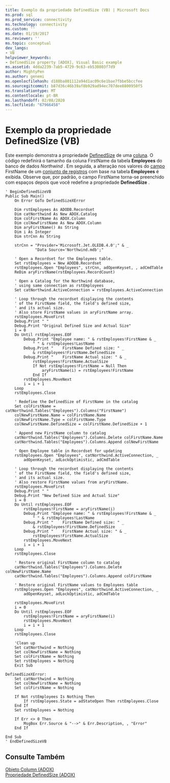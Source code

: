 ```yaml
---
title: Exemplo da propriedade DefinedSize (VB) | Microsoft Docs
ms.prod: sql
ms.prod_service: connectivity
ms.technology: connectivity
ms.custom: ''
ms.date: 01/19/2017
ms.reviewer: ''
ms.topic: conceptual
dev_langs:
- VB
helpviewer_keywords:
- DefinedSize property [ADOX], Visual Basic example
ms.assetid: 4dda2239-7ab5-4729-9c63-eb530803f7d9
author: MightyPen
ms.author: genemi
ms.openlocfilehash: d188ba801112a94d1ac09c6e1bae7fbbe5bccfee
ms.sourcegitcommit: b87d36c46b39af8b929ad94ec707dee8800950f5
ms.translationtype: MT
ms.contentlocale: pt-BR
ms.lasthandoff: 02/08/2020
ms.locfileid: "67966458"
---
```

# <a name="definedsize-property-example-vb"></a>Exemplo da propriedade DefinedSize (VB)
Este exemplo demonstra a propriedade [DefinedSize](../../../ado/reference/adox-api/definedsize-property-adox.md) de uma [coluna](../../../ado/reference/adox-api/column-object-adox.md). O código redefinirá o tamanho da coluna FirstName da tabela **Employees** do banco de dados *Northwind* . Em seguida, a alteração nos valores do [campo](../../../ado/reference/ado-api/field-object.md) FirstName de um [conjunto de registros](../../../ado/reference/ado-api/recordset-object-ado.md) com base na tabela **Employees** é exibida. Observe que, por padrão, o campo FirstName torna-se preenchido com espaços depois que você redefine a propriedade **DefinedSize** .  
  
```  
' BeginDefinedSizeVB  
Public Sub Main()  
    On Error GoTo DefinedSizeXError  
  
    Dim rstEmployees As ADODB.Recordset  
    Dim catNorthwind As New ADOX.Catalog  
    Dim colFirstName As ADOX.Column  
    Dim colNewFirstName As New ADOX.Column  
    Dim aryFirstName() As String  
    Dim i As Integer  
    Dim strCnn As String  
  
    strCnn = "Provider='Microsoft.Jet.OLEDB.4.0';" & _  
             "Data Source='Northwind.mdb';"  
  
    ' Open a Recordset for the Employees table.  
    Set rstEmployees = New ADODB.Recordset  
    rstEmployees.Open "Employees", strCnn, adOpenKeyset, , adCmdTable  
    ReDim aryFirstName(rstEmployees.RecordCount)  
  
    ' Open a Catalog for the Northwind database,  
    ' using same connection as rstEmployees  
    Set catNorthwind.ActiveConnection = rstEmployees.ActiveConnection  
  
    ' Loop through the recordset displaying the contents  
    ' of the FirstName field, the field's defined size,  
    ' and its actual size.  
    ' Also store FirstName values in aryFirstName array.  
    rstEmployees.MoveFirst  
    Debug.Print " "  
    Debug.Print "Original Defined Size and Actual Size"  
    i = 0  
    Do Until rstEmployees.EOF  
        Debug.Print "Employee name: " & rstEmployees!FirstName & _  
            " " & rstEmployees!LastName  
        Debug.Print "    FirstName Defined size: " _  
            & rstEmployees!FirstName.DefinedSize  
        Debug.Print "    FirstName Actual size: " & _  
            rstEmployees!FirstName.ActualSize  
            If Not rstEmployees!FirstName = Null Then  
                aryFirstName(i) = rstEmployees!FirstName  
            End If  
        rstEmployees.MoveNext  
        i = i + 1  
    Loop  
    rstEmployees.Close  
  
    ' Redefine the DefinedSize of FirstName in the catalog  
    Set colFirstName = catNorthwind.Tables("Employees").Columns("FirstName")  
    colNewFirstName.Name = colFirstName.Name  
    colNewFirstName.Type = colFirstName.Type  
    colNewFirstName.DefinedSize = colFirstName.DefinedSize + 1  
  
    ' Append new FirstName column to catalog  
    catNorthwind.Tables("Employees").Columns.Delete colFirstName.Name  
    catNorthwind.Tables("Employees").Columns.Append colNewFirstName  
  
    ' Open Employee table in Recordset for updating  
    rstEmployees.Open "Employees", catNorthwind.ActiveConnection, _  
        adOpenKeyset, adLockOptimistic, adCmdTable  
  
    ' Loop through the recordset displaying the contents  
    ' of the FirstName field, the field's defined size,  
    ' and its actual size.  
    ' Also restore FirstName values from aryFirstName.  
    rstEmployees.MoveFirst  
    Debug.Print " "  
    Debug.Print "New Defined Size and Actual Size"  
    i = 0  
    Do Until rstEmployees.EOF  
        rstEmployees!FirstName = aryFirstName(i)  
        Debug.Print "Employee name: " & rstEmployees!FirstName & _  
            " " & rstEmployees!LastName  
        Debug.Print "    FirstName Defined size: " _  
            & rstEmployees!FirstName.DefinedSize  
        Debug.Print "    FirstName Actual size: " & _  
            rstEmployees!FirstName.ActualSize  
        rstEmployees.MoveNext  
        i = i + 1  
    Loop  
    rstEmployees.Close  
  
    ' Restore original FirstName column to catalog  
    catNorthwind.Tables("Employees").Columns.Delete colNewFirstName.Name  
    catNorthwind.Tables("Employees").Columns.Append colFirstName  
  
    ' Restore original FirstName values to Employees table  
    rstEmployees.Open "Employees", catNorthwind.ActiveConnection, _  
        adOpenKeyset, adLockOptimistic, adCmdTable  
  
    rstEmployees.MoveFirst  
    i = 0  
    Do Until rstEmployees.EOF  
        rstEmployees!FirstName = aryFirstName(i)  
        rstEmployees.MoveNext  
        i = i + 1  
    Loop  
    rstEmployees.Close  
  
    'Clean up  
    Set catNorthwind = Nothing  
    Set colNewFirstName = Nothing  
    Set colFirstName = Nothing  
    Set rstEmployees = Nothing  
    Exit Sub  
  
DefinedSizeXError:  
    Set catNorthwind = Nothing  
    Set colNewFirstName = Nothing  
    Set colFirstName = Nothing  
  
    If Not rstEmployees Is Nothing Then  
        If rstEmployees.State = adStateOpen Then rstEmployees.Close  
    End If  
    Set rstEmployees = Nothing  
  
    If Err <> 0 Then  
        MsgBox Err.Source & "-->" & Err.Description, , "Error"  
    End If  
  
End Sub  
' EndDefinedSizeVB  
```  
  
## <a name="see-also"></a>Consulte Também  
 [Objeto Column (ADOX)](../../../ado/reference/adox-api/column-object-adox.md)   
 [Propriedade DefinedSize (ADOX)](../../../ado/reference/adox-api/definedsize-property-adox.md)
